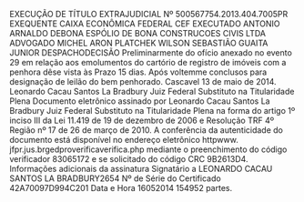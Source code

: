 EXECUÇÃO DE TÍTULO EXTRAJUDICIAL Nº 500567754.2013.404.7005PR EXEQUENTE CAIXA ECONÔMICA FEDERAL CEF EXECUTADO ANTONIO ARNALDO DEBONA ESPÓLIO DE BONA CONSTRUCOES CIVIS LTDA ADVOGADO MICHEL ARON PLATCHEK WILSON SEBASTIÃO GUAITA JUNIOR DESPACHODECISÃO Preliminarmente do ofício anexado no evento 29 em relação aos emolumentos do cartório de registro de imóveis com a penhora dêse vista às Prazo 15 dias. Após voltemme conclusos para designação de leilão do bem penhorado. Cascavel 13 de maio de 2014. Leonardo Cacau Santos La Bradbury Juiz Federal Substituto na Titularidade Plena Documento eletrônico assinado por Leonardo Cacau Santos La Bradbury Juiz Federal Substituto na Titularidade Plena na forma do artigo 1º inciso III da Lei 11.419 de 19 de dezembro de 2006 e Resolução TRF 4º Região nº 17 de 26 de março de 2010. A conferência da autenticidade do documento está disponível no endereço eletrônico httpwww. jfpr.jus.brgedproverificaverifica.php mediante o preenchimento do código verificador 83065172 e se solicitado do código CRC 9B2613D4. Informações adicionais da assinatura Signatário a LEONARDO CACAU SANTOS LA BRADBURY2654 Nº de Série do Certificado 42A70097D994C201 Data e Hora 16052014 154952 partes.

